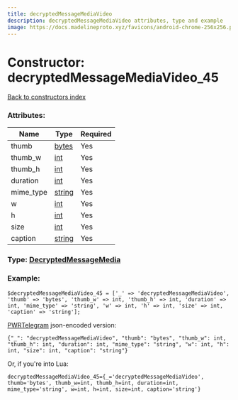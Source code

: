 ```yaml
---
title: decryptedMessageMediaVideo
description: decryptedMessageMediaVideo attributes, type and example
image: https://docs.madelineproto.xyz/favicons/android-chrome-256x256.png
---
```

# Constructor: decryptedMessageMediaVideo\_45  
[Back to constructors index](index.md)



### Attributes:

| Name     |    Type       | Required |
|----------|---------------|----------|
|thumb|[bytes](../types/bytes.md) | Yes|
|thumb\_w|[int](../types/int.md) | Yes|
|thumb\_h|[int](../types/int.md) | Yes|
|duration|[int](../types/int.md) | Yes|
|mime\_type|[string](../types/string.md) | Yes|
|w|[int](../types/int.md) | Yes|
|h|[int](../types/int.md) | Yes|
|size|[int](../types/int.md) | Yes|
|caption|[string](../types/string.md) | Yes|



### Type: [DecryptedMessageMedia](../types/DecryptedMessageMedia.md)


### Example:

```
$decryptedMessageMediaVideo_45 = ['_' => 'decryptedMessageMediaVideo', 'thumb' => 'bytes', 'thumb_w' => int, 'thumb_h' => int, 'duration' => int, 'mime_type' => 'string', 'w' => int, 'h' => int, 'size' => int, 'caption' => 'string'];
```  

[PWRTelegram](https://pwrtelegram.xyz) json-encoded version:

```
{"_": "decryptedMessageMediaVideo", "thumb": "bytes", "thumb_w": int, "thumb_h": int, "duration": int, "mime_type": "string", "w": int, "h": int, "size": int, "caption": "string"}
```


Or, if you're into Lua:  


```
decryptedMessageMediaVideo_45={_='decryptedMessageMediaVideo', thumb='bytes', thumb_w=int, thumb_h=int, duration=int, mime_type='string', w=int, h=int, size=int, caption='string'}

```


